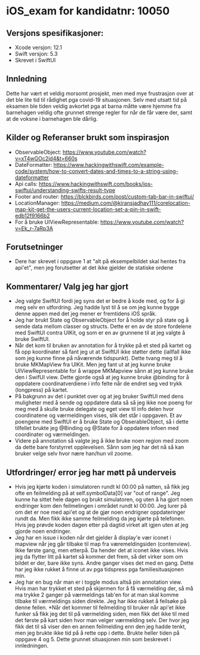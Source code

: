# iOS_exam for kandidatnr:     10050

## Versjons spesifikasjoner:
* Xcode versjon: 12.1
* Swift versjon: 5.3
* Skrevet i SwiftUI

## Innledning
Dette har vært et veldig morsomt prosjekt, men med mye frustrasjon over at det ble lite tid til rådighet pga covid-19 situasjonen. Selv med utsatt tid på eksamen ble tiden veldig avkortet pga at barna måtte være hjemme fra barnehagen veldig ofte grunnet strenge regler for når de får være der, samt at de voksne i barnehagen ble dårlig.

## Kilder og Referanser brukt som inspirasjon
*  ObservableObject:  https://www.youtube.com/watch?v=xT4wGOc2jd4&t=660s   
* DateFormatter: https://www.hackingwithswift.com/example-code/system/how-to-convert-dates-and-times-to-a-string-using-dateformatter
* Api calls: https://www.hackingwithswift.com/books/ios-swiftui/understanding-swifts-result-type
* Footer and router: https://blckbirds.com/post/custom-tab-bar-in-swiftui/
* LocationManager: https://medium.com/@kiransjadhav111/corelocation-map-kit-get-the-users-current-location-set-a-pin-in-swift-edb12f9166b2
* For å bruke UIViewRepresentable: https://www.youtube.com/watch?v=Ek_r-7aRp3A

## Forutsetninger
* Dere har skrevet i oppgave 1 at "alt på eksempelbildet skal hentes fra api'et", men jeg forutsetter at det ikke gjelder de statiske ordene

## Kommentarer/ Valg jeg har gjort
* Jeg valgte SwiftUI fordi jeg syns det er bedre å kode med, og for å gi meg selv en utfordring. Jeg hadde lyst til å se om jeg kunne bygge denne appen med det jeg mener er fremtidens iOS språk. 
* Jeg har brukt State og ObservableObject for å holde styr på state og å sende data mellom classer og structs. Dette er en av de store fordelene med SwiftUI contra UIKit, og som er en av grunnene til at jeg valgte å bruke SwiftUI.
* Når det kom til bruken av annotation for å trykke på et sted på kartet og få opp koordinater så fant jeg ut at SwiftUI ikke støtter dette (iallfall ikke som jeg kunne finne på nåværende tidspunkt). Dette tvang meg til å bruke MKMapView fra UIKit. Men jeg fant ut at jeg kunne bruke UIViewRepresentable for å wrappe MKMapview sånn at jeg kunne bruke den i SwifUI view. Dette gjorde også at jeg kunne bruke @binding for å oppdatere coordinatverdiene i info felte når de endret seg ved trykk (longpress) på kartet.
* På bakgrunn av det i punktet over og at jeg bruker SwiftUI med dens muligheter med å sende og oppdatere data så så jeg ikke noe poeng for meg med å skulle bruke delegate og eget view til info delen hvor coordinatene og værmeldingen vises, slik det står i oppgaven. Et av poengene med SwiftUI er å bruke State og ObserableObject, så i dette tilfellet brukte jeg  @Binding og @State for å oppdatere infoen med coordinater og værmeldingen.
* Videre på annotation så valgte jeg å ikke bruke noen region med zoom da dette bare forstyrret opplevelsen. Sånn som jeg har det nå så kan bruker velge selv hvor nære han/hun vil zoome.

## Utfordringer/ error jeg har møtt på underveis
* Hvis jeg kjørte koden i simulatoren rundt kl 00:00 på natten, så fikk jeg ofte en feilmelding på at self.symbolData[0] var "out of range". Jeg kunne ha sittet hele dagen og brukt simulatoren, og uten å ha gjort noen endringer kom den feilmelingen i området rundt kl 00:00. Jeg lurer på om det er noe med api'et og at de gjør noen endrigner oppdateringer rundt da. Men fikk ikke samme feilmelding da jeg kjørte på telefonen. Hvis jeg prøvde koden dagen etter på dagtid virket alt igjen uten at jeg gjorde noen endringer.
* Jeg har en issue i koden når det gjelder å display'e vær iconet i mapview når jeg går tilbake til map fra væremeldingsiden (contenview). Ikke første gang, men etterpå. Da hender det at iconet ikke vises. Hvis jeg da flytter litt på kartet så kommer det frem, så det virker som om bildet er der, bare ikke syns. Andre ganger vises det med en gang. Dette har jeg ikke rukket å finne ut av pga tidspress pga familiesituasjonen min.
* Jeg har en bug når man er i toggle modus altså pin annotation view. Hvis man har trykket et sted på skjermen for å få værmelding der, så må ma trykke 2 ganger på værmeldings tab'en for at man skal komme tilbake til værmeldings siden direkte. Jeg har ikke rukket å feilsøke på denne feilen. 
*Når det kommer til feilmelding til bruker når api'et ikke funker så fikk jeg det til på værmelding siden, men fikk det ikke til med det første på kart siden hvor man velger værmelding selv. Der hvor jeg fikk det til så viser den en annen feilmelding enn den jeg hadde tenkt, men jeg brukte ikke tid på å rette opp i dette. Brukte heller tiden på oppgave 4 og 5. Dette grunnet situasjonen min som beskrevet i innledningen.



